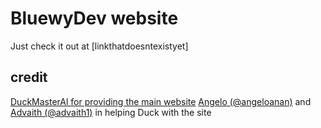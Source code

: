 # BluewyDev website
Just check it out at [linkthatdoesntexistyet]

## credit 

[DuckMasterAl for providing the main website](https://github.com/DuckMasterAl/DuckMasterAl.github.io)
[Angelo (@angeloanan)](https://angeloanan.xyz) and [Advaith (@advaith1)](https://advaith.fun) in helping Duck with the site
